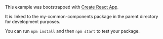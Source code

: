 This example was bootstrapped with [Create React App](https://github.com/facebook/create-react-app).

It is linked to the my-common-components package in the parent directory for development purposes.

You can run `npm install` and then `npm start` to test your package.
